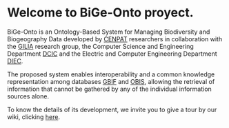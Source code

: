 # Welcome to BiGe-Onto proyect.

BiGe-Onto is an Ontology-Based System for Managing Biodiversity and Biogeography Data developed by [CENPAT](http://www.cenpat-conicet.gob.ar/) researchers in collaboration with the [GILIA](http://faiweb.uncoma.edu.ar/index.php/investigacion-y-postgrado/80-investigacion-y-postgrado/investigacion/389-grupo-gilia) research group, the Computer Science and Engineering Department [DCIC](https://cs.uns.edu.ar/home/) and the Electric and Computer Engineering Department [DIEC](http://www.diec.uns.edu.ar/).

The proposed system enables interoperability and a common knowledge representation among databases [GBIF](https://www.gbif.org/) and [OBIS](http://www.iobis.org/), allowing the retrieval of information that cannot be gathered by any of the individual information sources alone. 

To know the details of its development, we invite you to give a tour by our wiki, clicking [here](https://github.com/cenpat-gilia/BioOnto/wiki).
